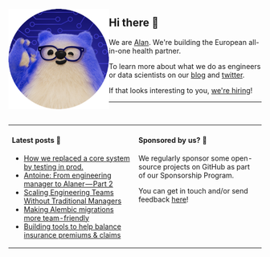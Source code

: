 <img
  alt="Alan engineer"
  src="https://github.com/alan-eu/.github/raw/acceptance/profile/alan-eng-rounded.png"
  height="200"
  align="left"
/>

## Hi there 👋

We are [Alan](https://about.alan.com). We're building the European all-in-one health partner.

To learn more about what we do as engineers or data scientists on our [blog](https://medium.com/alan) and [twitter](https://twitter.com/alanengineering).

If that looks interesting to you, [we're hiring](https://jobs.lever.co/alan)!

---

<img height="10"/>

<table>
  <tr width="100%">
    <td width="50%" valign="baseline">
  
#### Latest posts 📖

<!--START_SECTION:feed-->
* [How we replaced a core system by testing in prod.](https://medium.com/alan/how-we-replaced-a-core-system-by-testing-in-prod-ca09f441b605?source=rss----b2cb698c4e73---4)
* [Antoine: From engineering manager to Alaner — Part 2](https://medium.com/alan/antoine-from-engineering-manager-to-alaner-part-2-5ecf00ec02d6?source=rss----b2cb698c4e73---4)
* [Scaling Engineering Teams Without Traditional Managers](https://medium.com/alan/scaling-engineering-teams-without-traditional-managers-60276bc7ef6c?source=rss----b2cb698c4e73---4)
* [Making Alembic migrations more team-friendly](https://medium.com/alan/making-alembic-migrations-more-team-friendly-e92997f60eb2?source=rss----b2cb698c4e73---4)
* [Building tools to help balance insurance premiums & claims](https://medium.com/alan/building-tools-to-help-balance-insurance-premiums-claims-4bdcd29db249?source=rss----b2cb698c4e73---4)
<!--END_SECTION:feed-->

</td>
<td  width="50%" valign="baseline">
      
#### Sponsored by us? 💚

<!-- todo: add sponsorship program link -->
We regularly sponsor some open-source projects on GitHub as part of our Sponsorship Program.
  
You can get in touch and/or send feedback [here](https://forms.gle/YxxyJadt31w9RhXB6)!
  
  </td>
  </tr>
</table>

